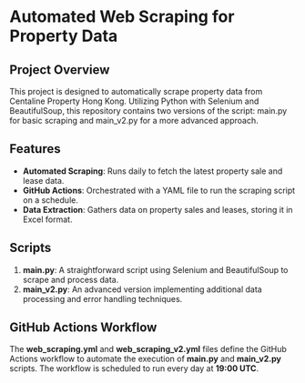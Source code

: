 # Automated Web Scraping for Property Data

## Project Overview
This project is designed to automatically scrape property data from Centaline Property Hong Kong. Utilizing Python with Selenium and BeautifulSoup, this repository contains two versions of the script: main.py for basic scraping and main_v2.py for a more advanced approach.

## Features
* **Automated Scraping**: Runs daily to fetch the latest property sale and lease data.
* **GitHub Actions**: Orchestrated with a YAML file to run the scraping script on a schedule.
* **Data Extraction**: Gathers data on property sales and leases, storing it in Excel format.

## Scripts
1. **main.py**: A straightforward script using Selenium and BeautifulSoup to scrape and process data.
1. **main_v2.py**: An advanced version implementing additional data processing and error handling techniques.

## GitHub Actions Workflow
The **web_scraping.yml** and **web_scraping_v2.yml** files define the GitHub Actions workflow to automate the execution of **main.py** and **main_v2.py** scripts. The workflow is scheduled to run every day at **19:00 UTC**.

